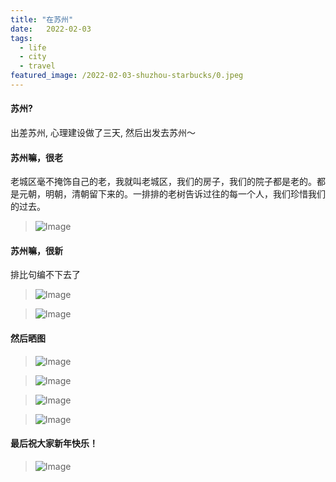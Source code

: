 ```yaml
---
title: "在苏州"
date:   2022-02-03
tags:
  - life
  - city
  - travel
featured_image: /2022-02-03-shuzhou-starbucks/0.jpeg
---
```


#### 苏州?

出差苏州, 心理建设做了三天, 然后出发去苏州～

#### 苏州嘛，很老

老城区毫不掩饰自己的老，我就叫老城区，我们的房子，我们的院子都是老的。都是元朝，明朝，清朝留下来的。一排排的老树告诉过往的每一个人，我们珍惜我们的过去。

> ![Image](/2022-02-03-shuzhou-starbucks/1.jpeg)

#### 苏州嘛，很新

排比句编不下去了

> ![Image](/2022-02-03-shuzhou-starbucks/2.0.jpeg)

> ![Image](/2022-02-03-shuzhou-starbucks/2.1.jpeg)
#### 然后晒图

> ![Image](/2022-02-03-shuzhou-starbucks/3.jpeg)

> ![Image](/2022-02-03-shuzhou-starbucks/4.jpeg)

> ![Image](/2022-02-03-shuzhou-starbucks/5.jpeg)

> ![Image](/2022-02-03-shuzhou-starbucks/6.jpeg)

#### 最后祝大家新年快乐！

> ![Image](/2022-02-03-shuzhou-starbucks/7.jpeg)
